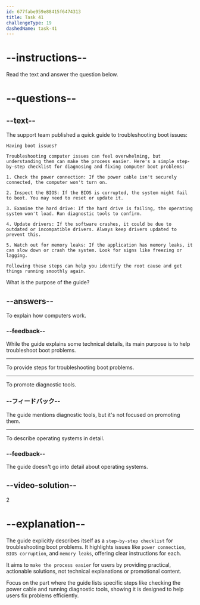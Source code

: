 ```yaml
---
id: 677fabe959e88415f6474313
title: Task 41
challengeType: 19
dashedName: task-41
---
```


<!-- READING -->

# --instructions--

Read the text and answer the question below.

# --questions--

## --text--

The support team published a quick guide to troubleshooting boot issues:

`Having boot issues?`

`Troubleshooting computer issues can feel overwhelming, but understanding them can make the process easier. Here's a simple step-by-step checklist for diagnosing and fixing computer boot problems:`

`1. Check the power connection: If the power cable isn't securely connected, the computer won't turn on.`

`2. Inspect the BIOS: If the BIOS is corrupted, the system might fail to boot. You may need to reset or update it.`

`3. Examine the hard drive: If the hard drive is failing, the operating system won't load. Run diagnostic tools to confirm.`

`4. Update drivers: If the software crashes, it could be due to outdated or incompatible drivers. Always keep drivers updated to prevent this.`

`5. Watch out for memory leaks: If the application has memory leaks, it can slow down or crash the system. Look for signs like freezing or lagging.`

`Following these steps can help you identify the root cause and get things running smoothly again.`

What is the purpose of the guide?

## --answers--

To explain how computers work.

### --feedback--

While the guide explains some technical details, its main purpose is to help troubleshoot boot problems.

---

To provide steps for troubleshooting boot problems.

---

To promote diagnostic tools.

### --フィードバック--

The guide mentions diagnostic tools, but it's not focused on promoting them.

---

To describe operating systems in detail.

### --feedback--

The guide doesn't go into detail about operating systems.

## --video-solution--

2

# --explanation--

The guide explicitly describes itself as a `step-by-step checklist` for troubleshooting boot problems. It highlights issues like `power connection`, `BIOS corruption`, and `memory leaks`, offering clear instructions for each.

It aims to `make the process easier` for users by providing practical, actionable solutions, not technical explanations or promotional content.

Focus on the part where the guide lists specific steps like checking the power cable and running diagnostic tools, showing it is designed to help users fix problems efficiently.
